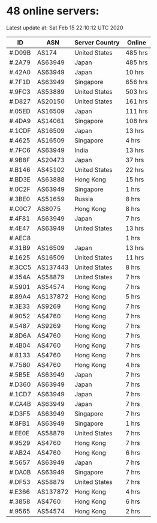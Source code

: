 # 48 online servers:

Latest update at: Sat Feb 15 22:10:12 UTC 2020

| ID | ASN | Server Country | Online |
| -- | --- | -------------- | ------ |
| #.D09B | AS174 | United States | 485 hrs |
| #.2A79 | AS63949 | Japan | 485 hrs |
| #.42A0 | AS63949 | Japan | 10 hrs |
| #.7F1D | AS63949 | Singapore | 656 hrs |
| #.9FC3 | AS53889 | United States | 503 hrs |
| #.D827 | AS20150 | United States | 161 hrs |
| #.05ED | AS16509 | Japan | 111 hrs |
| #.4DA9 | AS14061 | Singapore | 108 hrs |
| #.1CDF | AS16509 | Japan | 13 hrs |
| #.4625 | AS16509 | Singapore | 4 hrs |
| #.7FC6 | AS63949 | India | 13 hrs |
| #.9B8F | AS20473 | Japan | 37 hrs |
| #.B146 | AS45102 | United States | 22 hrs |
| #.BD3E | AS63888 | Hong Kong | 15 hrs |
| #.0C2F | AS63949 | Singapore | 1 hrs |
| #.3BE0 | AS51659 | Russia | 8 hrs |
| #.C0C7 | AS8075 | Hong Kong | 8 hrs |
| #.4F81 | AS63949 | Japan | 7 hrs |
| #.4E47 | AS63949 | United States | 13 hrs |
| #.AEC8 |  |  | 1 hrs |
| #.31B9 | AS16509 | Japan | 13 hrs |
| #.1625 | AS16509 | United States | 11 hrs |
| #.3CC5 | AS137443 | United States | 8 hrs |
| #.354A | AS58879 | United States | 7 hrs |
| #.5901 | AS54574 | Hong Kong | 7 hrs |
| #.89A4 | AS137872 | Hong Kong | 5 hrs |
| #.3E33 | AS9269 | Hong Kong | 7 hrs |
| #.9052 | AS4760 | Hong Kong | 7 hrs |
| #.5487 | AS9269 | Hong Kong | 7 hrs |
| #.8D6A | AS4760 | Hong Kong | 7 hrs |
| #.4B04 | AS4760 | Hong Kong | 7 hrs |
| #.8133 | AS4760 | Hong Kong | 7 hrs |
| #.7580 | AS4760 | Hong Kong | 4 hrs |
| #.5B5E | AS63949 | Japan | 7 hrs |
| #.D360 | AS63949 | Japan | 7 hrs |
| #.1CD7 | AS63949 | Japan | 7 hrs |
| #.CA4B | AS63949 | Japan | 7 hrs |
| #.D3F5 | AS63949 | Singapore | 7 hrs |
| #.8FB1 | AS63949 | Singapore | 1 hrs |
| #.EE0E | AS58879 | United States | 7 hrs |
| #.9529 | AS4760 | Hong Kong | 7 hrs |
| #.AB24 | AS4760 | Hong Kong | 6 hrs |
| #.5657 | AS63949 | Japan | 7 hrs |
| #.DA0B | AS63949 | Singapore | 7 hrs |
| #.DF53 | AS58879 | United States | 7 hrs |
| #.E366 | AS137872 | Hong Kong | 4 hrs |
| #.3858 | AS4760 | Hong Kong | 6 hrs |
| #.9565 | AS54574 | Hong Kong | 2 hrs |

